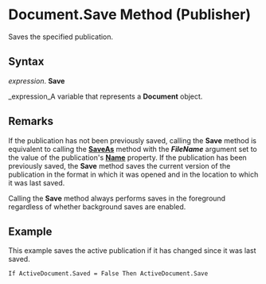 
# Document.Save Method (Publisher)

Saves the specified publication.


## Syntax

 _expression_. **Save**

 _expression_A variable that represents a  **Document** object.


## Remarks

If the publication has not been previously saved, calling the  **Save** method is equivalent to calling the **[SaveAs](ba8b85d7-8ca9-dcf5-12b4-4cabced743e6.md)** method with the **_FileName_** argument set to the value of the publication's **[Name](1abbf9ab-f7b4-1119-68c8-5c49d74a45b3.md)** property. If the publication has been previously saved, the **Save** method saves the current version of the publication in the format in which it was opened and in the location to which it was last saved.

Calling the  **Save** method always performs saves in the foreground regardless of whether background saves are enabled.


## Example

This example saves the active publication if it has changed since it was last saved.


```
If ActiveDocument.Saved = False Then ActiveDocument.Save
```


